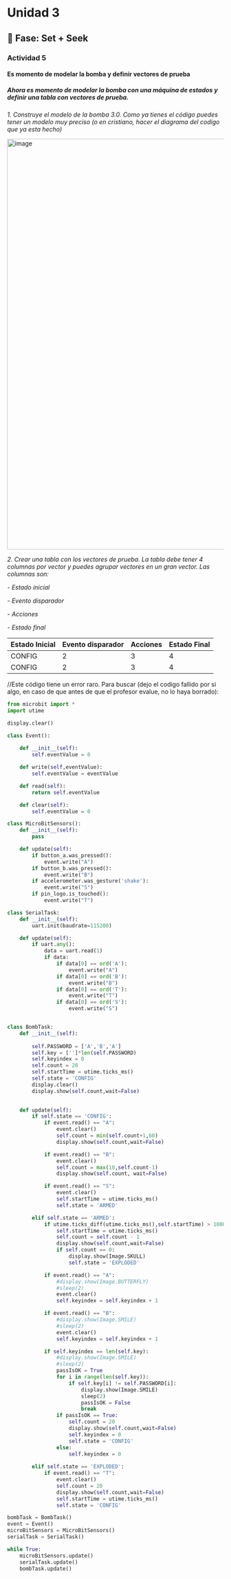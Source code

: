 # Unidad 3

## 🔎 Fase: Set + Seek

### Actividad 5

#### Es momento de modelar la bomba y definir vectores de prueba

##### Ahora es momento de modelar la bomba con una máquina de estados y definir una tabla con vectores de prueba.

*1. Construye el modelo de la bomba 3.0. Como ya tienes el código puedes tener un modelo muy preciso (o en cristiano, hacer el diagrama del codigo que ya esta hecho)*

<img width="1717" height="953" alt="image" src="https://github.com/user-attachments/assets/5c49f3f7-8d85-4fe3-b326-8b57f7eed598" />

*2. Crear una tabla con los vectores de prueba. La tabla debe tener 4 columnas por vector y puedes agrupar vectores en un gran vector. Las columnas son:*

*- Estado inicial*

*- Evento disparador*

*- Acciones*

*- Estado final*

| Estado Inicial | Evento disparador | Acciones | Estado Final |
| --- | --- | --- | --- |
| CONFIG | 2 | 3 | 4 |
| CONFIG | 2 | 3 | 4 |








//Este código tiene un error raro. Para buscar (dejo el codigo fallido por si algo, en caso de que antes de que el profesor evalue, no lo haya borrado):

``` py
from microbit import *
import utime

display.clear()

class Event():
    
    def __init__(self):
        self.eventValue = 0

    def write(self,eventValue):
        self.eventValue = eventValue

    def read(self):
        return self.eventValue

    def clear(self):
        self.eventValue = 0

class MicroBitSensors():
    def __init__(self):
        pass

    def update(self):
        if button_a.was_pressed():
            event.write("A")
        if button_b.was_pressed():
            event.write("B")
        if accelerometer.was_gesture('shake'):
            event.write("S")
        if pin_logo.is_touched():
            event.write("T")

class SerialTask:
    def __init__(self):
        uart.init(baudrate=115200)

    def update(self):
        if uart.any():
            data = uart.read(1)
            if data:
                if data[0] == ord('A'):
                    event.write("A")
                if data[0] == ord('B'):
                    event.write("B")
                if data[0] == ord('T'):
                    event.write("T")
                if data[0] == ord('S'):
                    event.write("S")


class BombTask:
    def __init__(self):
        
        self.PASSWORD = ['A','B','A']
        self.key = ['']*len(self.PASSWORD)
        self.keyindex = 0
        self.count = 20
        self.startTime = utime.ticks_ms()
        self.state = 'CONFIG'
        display.clear()
        display.show(self.count,wait=False)
        

    def update(self):
        if self.state == 'CONFIG':
            if event.read() == "A":
                event.clear()
                self.count = min(self.count+1,60)
                display.show(self.count,wait=False)

            if event.read() == "B":
                event.clear()
                self.count = max(10,self.count-1)
                display.show(self.count, wait=False)

            if event.read() == "S":
                event.clear()
                self.startTime = utime.ticks_ms()
                self.state = 'ARMED'

        elif self.state == 'ARMED':
            if utime.ticks_diff(utime.ticks_ms(),self.startTime) > 1000:
                self.startTime = utime.ticks_ms()
                self.count = self.count - 1
                display.show(self.count,wait=False)
                if self.count == 0:
                    display.show(Image.SKULL)
                    self.state = 'EXPLODED'

            if event.read() == "A":
                #display.show(Image.BUTTERFLY)
                #sleep(2)
                event.clear()
                self.keyindex = self.keyindex + 1

            if event.read() == "B":
                #display.show(Image.SMILE)
                #sleep(2)
                event.clear()
                self.keyindex = self.keyindex + 1

            if self.keyindex == len(self.key):
                #display.show(Image.SMILE)
                #sleep(2)
                passIsOK = True
                for i in range(len(self.key)):
                    if self.key[i] != self.PASSWORD[i]:
                        display.show(Image.SMILE)
                        sleep(2)
                        passIsOK = False
                        break
                if passIsOK == True:
                    self.count = 20
                    display.show(self.count,wait=False)
                    self.keyindex = 0
                    self.state = 'CONFIG'
                else:
                    self.keyindex = 0
        
        elif self.state == 'EXPLODED':
            if event.read() == "T":
                event.clear()
                self.count = 20
                display.show(self.count,wait=False)
                self.startTime = utime.ticks_ms()
                self.state = 'CONFIG'

bombTask = BombTask()
event = Event()
microBitSensors = MicroBitSensors()
serialTask = SerialTask()

while True:
    microBitSensors.update()
    serialTask.update()
    bombTask.update()

```






